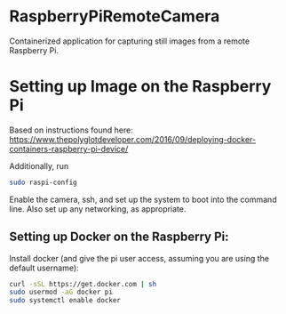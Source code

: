 # RaspberryPiRemoteCamera
Containerized application for capturing still images from a remote Raspberry Pi.

# Setting up Image on the Raspberry Pi

Based on instructions found here:
https://www.thepolyglotdeveloper.com/2016/09/deploying-docker-containers-raspberry-pi-device/

Additionally, run

```bash
sudo raspi-config
```

Enable the camera, ssh, and set up the system to boot into the command line. Also set up any networking, as appropriate.


## Setting up Docker on the Raspberry Pi:

Install docker (and give the pi user access, assuming you are using the default username): 

```bash
curl -sSL https://get.docker.com | sh
sudo usermod -aG docker pi
sudo systemctl enable docker
```